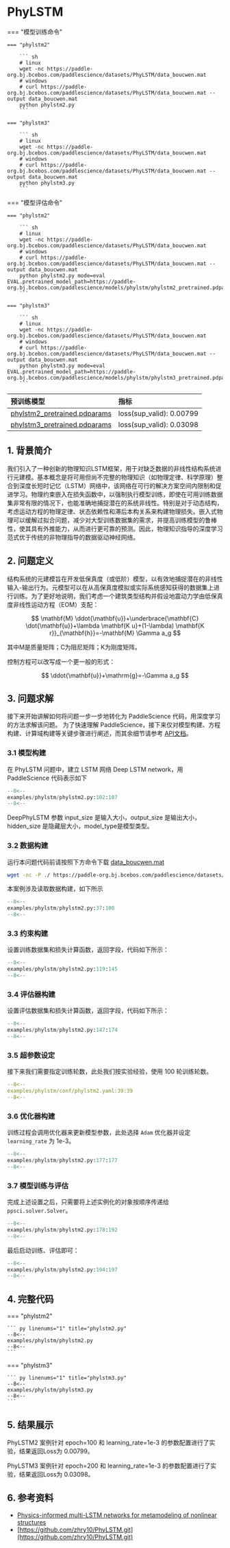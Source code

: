 # PhyLSTM

=== "模型训练命令"

    === "phylstm2"

        ``` sh
        # linux
        wget -nc https://paddle-org.bj.bcebos.com/paddlescience/datasets/PhyLSTM/data_boucwen.mat
        # windows
        # curl https://paddle-org.bj.bcebos.com/paddlescience/datasets/PhyLSTM/data_boucwen.mat --output data_boucwen.mat
        python phylstm2.py
        ```

    === "phylstm3"

        ``` sh
        # linux
        wget -nc https://paddle-org.bj.bcebos.com/paddlescience/datasets/PhyLSTM/data_boucwen.mat
        # windows
        # curl https://paddle-org.bj.bcebos.com/paddlescience/datasets/PhyLSTM/data_boucwen.mat --output data_boucwen.mat
        python phylstm3.py
        ```

=== "模型评估命令"

    === "phylstm2"

        ``` sh
        # linux
        wget -nc https://paddle-org.bj.bcebos.com/paddlescience/datasets/PhyLSTM/data_boucwen.mat
        # windows
        # curl https://paddle-org.bj.bcebos.com/paddlescience/datasets/PhyLSTM/data_boucwen.mat --output data_boucwen.mat
        python phylstm2.py mode=eval EVAL.pretrained_model_path=https://paddle-org.bj.bcebos.com/paddlescience/models/phylstm/phylstm2_pretrained.pdparams
        ```

    === "phylstm3"

        ``` sh
        # linux
        wget -nc https://paddle-org.bj.bcebos.com/paddlescience/datasets/PhyLSTM/data_boucwen.mat
        # windows
        # curl https://paddle-org.bj.bcebos.com/paddlescience/datasets/PhyLSTM/data_boucwen.mat --output data_boucwen.mat
        python phylstm3.py mode=eval EVAL.pretrained_model_path=https://paddle-org.bj.bcebos.com/paddlescience/models/phylstm/phylstm3_pretrained.pdparams
        ```

| 预训练模型  | 指标 |
|:--| :--|
| [phylstm2_pretrained.pdparams](https://paddle-org.bj.bcebos.com/paddlescience/models/phylstm/phylstm2_pretrained.pdparams) | loss(sup_valid): 0.00799 |
| [phylstm3_pretrained.pdparams](https://paddle-org.bj.bcebos.com/paddlescience/models/phylstm/phylstm3_pretrained.pdparams) | loss(sup_valid): 0.03098 |

## 1. 背景简介

我们引入了一种创新的物理知识LSTM框架，用于对缺乏数据的非线性结构系统进行元建模。基本概念是将可用但尚不完整的物理知识（如物理定律、科学原理）整合到深度长短时记忆（LSTM）网络中，该网络在可行的解决方案空间内限制和促进学习。物理约束嵌入在损失函数中，以强制执行模型训练，即使在可用训练数据集非常有限的情况下，也能准确地捕捉潜在的系统非线性。特别是对于动态结构，考虑运动方程的物理定律、状态依赖性和滞后本构关系来构建物理损失。嵌入式物理可以缓解过拟合问题，减少对大型训练数据集的需求，并提高训练模型的鲁棒性，使其具有外推能力，从而进行更可靠的预测。因此，物理知识指导的深度学习范式优于传统的非物理指导的数据驱动神经网络。

## 2. 问题定义

结构系统的元建模旨在开发低保真度（或低阶）模型，以有效地捕捉潜在的非线性输入-输出行为。元模型可以在从高保真度模拟或实际系统感知获得的数据集上进行训练。为了更好地说明，我们考虑一个建筑类型结构并假设地震动力学由低保真度非线性运动方程（EOM）支配：

$$
\mathbf{M} \ddot{\mathbf{u}}+\underbrace{\mathbf{C} \dot{\mathbf{u}}+\lambda \mathbf{K u}+(1-\lambda) \mathbf{K r}}_{\mathbf{h}}=-\mathbf{M} \Gamma a_g
$$

其中M是质量矩阵；C为阻尼矩阵；K为刚度矩阵。

控制方程可以改写成一个更一般的形式：

$$
\ddot{\mathbf{u}}+\mathrm{g}=-\Gamma a_g
$$

## 3. 问题求解

接下来开始讲解如何将问题一步一步地转化为 PaddleScience 代码，用深度学习的方法求解该问题。
为了快速理解 PaddleScience，接下来仅对模型构建、方程构建、计算域构建等关键步骤进行阐述，而其余细节请参考 [API文档](../api/arch.md)。

### 3.1 模型构建

在 PhyLSTM 问题中，建立 LSTM 网络 Deep LSTM network，用 PaddleScience 代码表示如下

``` py linenums="102"
--8<--
examples/phylstm/phylstm2.py:102:107
--8<--
```

DeepPhyLSTM 参数 input_size 是输入大小，output_size 是输出大小，hidden_size 是隐藏层大小，model_type是模型类型。

### 3.2 数据构建

运行本问题代码前请按照下方命令下载 [data_boucwen.mat](https://paddle-org.bj.bcebos.com/paddlescience/datasets/PhyLSTM/data_boucwen.mat)

``` sh
wget -nc -P ./ https://paddle-org.bj.bcebos.com/paddlescience/datasets/PhyLSTM/data_boucwen.mat
```

本案例涉及读取数据构建，如下所示

``` py linenums="37"
--8<--
examples/phylstm/phylstm2.py:37:100
--8<--
```

### 3.3 约束构建

设置训练数据集和损失计算函数，返回字段，代码如下所示：

``` py linenums="119"
--8<--
examples/phylstm/phylstm2.py:119:145
--8<--
```

### 3.4 评估器构建

设置评估数据集和损失计算函数，返回字段，代码如下所示：

``` py linenums="147"
--8<--
examples/phylstm/phylstm2.py:147:174
--8<--
```

### 3.5 超参数设定

接下来我们需要指定训练轮数，此处我们按实验经验，使用 100 轮训练轮数。

``` yaml linenums="39"
--8<--
examples/phylstm/conf/phylstm2.yaml:39:39
--8<--
```

### 3.6 优化器构建

训练过程会调用优化器来更新模型参数，此处选择 `Adam` 优化器并设定 `learning_rate` 为 1e-3。

``` py linenums="177"
--8<--
examples/phylstm/phylstm2.py:177:177
--8<--
```

### 3.7 模型训练与评估

完成上述设置之后，只需要将上述实例化的对象按顺序传递给 `ppsci.solver.Solver`。

``` py linenums="178"
--8<--
examples/phylstm/phylstm2.py:178:192
--8<--
```

最后启动训练、评估即可：

``` py linenums="194"
--8<--
examples/phylstm/phylstm2.py:194:197
--8<--
```

## 4. 完整代码

=== "phylstm2"

    ``` py linenums="1" title="phylstm2.py"
    --8<--
    examples/phylstm/phylstm2.py
    --8<--
    ```

=== "phylstm3"

    ``` py linenums="1" title="phylstm3.py"
    --8<--
    examples/phylstm/phylstm3.py
    --8<--
    ```

## 5. 结果展示

PhyLSTM2 案例针对 epoch=100 和 learning\_rate=1e-3 的参数配置进行了实验，结果返回Loss为 0.00799。

PhyLSTM3 案例针对 epoch=200 和 learning\_rate=1e-3 的参数配置进行了实验，结果返回Loss为 0.03098。

## 6. 参考资料

- [Physics-informed multi-LSTM networks for metamodeling of nonlinear structures](https://www.sciencedirect.com/science/article/abs/pii/S0045782520304114)
- [https://github.com/zhry10/PhyLSTM.git](https://github.com/zhry10/PhyLSTM.git)
